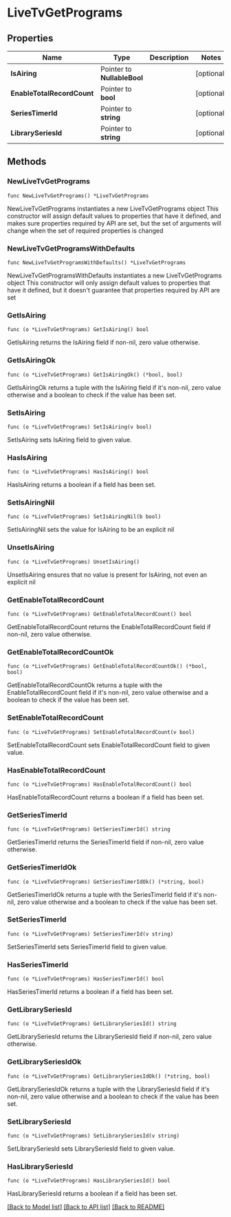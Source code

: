 # LiveTvGetPrograms

## Properties

Name | Type | Description | Notes
------------ | ------------- | ------------- | -------------
**IsAiring** | Pointer to **NullableBool** |  | [optional] 
**EnableTotalRecordCount** | Pointer to **bool** |  | [optional] 
**SeriesTimerId** | Pointer to **string** |  | [optional] 
**LibrarySeriesId** | Pointer to **string** |  | [optional] 

## Methods

### NewLiveTvGetPrograms

`func NewLiveTvGetPrograms() *LiveTvGetPrograms`

NewLiveTvGetPrograms instantiates a new LiveTvGetPrograms object
This constructor will assign default values to properties that have it defined,
and makes sure properties required by API are set, but the set of arguments
will change when the set of required properties is changed

### NewLiveTvGetProgramsWithDefaults

`func NewLiveTvGetProgramsWithDefaults() *LiveTvGetPrograms`

NewLiveTvGetProgramsWithDefaults instantiates a new LiveTvGetPrograms object
This constructor will only assign default values to properties that have it defined,
but it doesn't guarantee that properties required by API are set

### GetIsAiring

`func (o *LiveTvGetPrograms) GetIsAiring() bool`

GetIsAiring returns the IsAiring field if non-nil, zero value otherwise.

### GetIsAiringOk

`func (o *LiveTvGetPrograms) GetIsAiringOk() (*bool, bool)`

GetIsAiringOk returns a tuple with the IsAiring field if it's non-nil, zero value otherwise
and a boolean to check if the value has been set.

### SetIsAiring

`func (o *LiveTvGetPrograms) SetIsAiring(v bool)`

SetIsAiring sets IsAiring field to given value.

### HasIsAiring

`func (o *LiveTvGetPrograms) HasIsAiring() bool`

HasIsAiring returns a boolean if a field has been set.

### SetIsAiringNil

`func (o *LiveTvGetPrograms) SetIsAiringNil(b bool)`

 SetIsAiringNil sets the value for IsAiring to be an explicit nil

### UnsetIsAiring
`func (o *LiveTvGetPrograms) UnsetIsAiring()`

UnsetIsAiring ensures that no value is present for IsAiring, not even an explicit nil
### GetEnableTotalRecordCount

`func (o *LiveTvGetPrograms) GetEnableTotalRecordCount() bool`

GetEnableTotalRecordCount returns the EnableTotalRecordCount field if non-nil, zero value otherwise.

### GetEnableTotalRecordCountOk

`func (o *LiveTvGetPrograms) GetEnableTotalRecordCountOk() (*bool, bool)`

GetEnableTotalRecordCountOk returns a tuple with the EnableTotalRecordCount field if it's non-nil, zero value otherwise
and a boolean to check if the value has been set.

### SetEnableTotalRecordCount

`func (o *LiveTvGetPrograms) SetEnableTotalRecordCount(v bool)`

SetEnableTotalRecordCount sets EnableTotalRecordCount field to given value.

### HasEnableTotalRecordCount

`func (o *LiveTvGetPrograms) HasEnableTotalRecordCount() bool`

HasEnableTotalRecordCount returns a boolean if a field has been set.

### GetSeriesTimerId

`func (o *LiveTvGetPrograms) GetSeriesTimerId() string`

GetSeriesTimerId returns the SeriesTimerId field if non-nil, zero value otherwise.

### GetSeriesTimerIdOk

`func (o *LiveTvGetPrograms) GetSeriesTimerIdOk() (*string, bool)`

GetSeriesTimerIdOk returns a tuple with the SeriesTimerId field if it's non-nil, zero value otherwise
and a boolean to check if the value has been set.

### SetSeriesTimerId

`func (o *LiveTvGetPrograms) SetSeriesTimerId(v string)`

SetSeriesTimerId sets SeriesTimerId field to given value.

### HasSeriesTimerId

`func (o *LiveTvGetPrograms) HasSeriesTimerId() bool`

HasSeriesTimerId returns a boolean if a field has been set.

### GetLibrarySeriesId

`func (o *LiveTvGetPrograms) GetLibrarySeriesId() string`

GetLibrarySeriesId returns the LibrarySeriesId field if non-nil, zero value otherwise.

### GetLibrarySeriesIdOk

`func (o *LiveTvGetPrograms) GetLibrarySeriesIdOk() (*string, bool)`

GetLibrarySeriesIdOk returns a tuple with the LibrarySeriesId field if it's non-nil, zero value otherwise
and a boolean to check if the value has been set.

### SetLibrarySeriesId

`func (o *LiveTvGetPrograms) SetLibrarySeriesId(v string)`

SetLibrarySeriesId sets LibrarySeriesId field to given value.

### HasLibrarySeriesId

`func (o *LiveTvGetPrograms) HasLibrarySeriesId() bool`

HasLibrarySeriesId returns a boolean if a field has been set.


[[Back to Model list]](../README.md#documentation-for-models) [[Back to API list]](../README.md#documentation-for-api-endpoints) [[Back to README]](../README.md)


